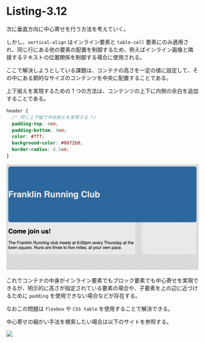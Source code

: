 # Listing-3.12

次に垂直方向に中心寄せを行う方法を考えていく。

しかし、`vertical-align` はインライン要素と `table-cell` 要素にのみ適用され、同じ行にある他の要素の配置を制御するため、例えばインライン画像と隣接するテキストの位置関係を制御する場合に使用される。

ここで解決しようとしている課題は、コンテナの高さを一定の値に設定して、その中にある銅的なサイズのコンテンツを中央に配置することである。

上下揃えを実現するための 1 つの方法は、コンテンツの上下に内側の余白を追加することである。

```css
header {
  /* 同じ上下幅で中央揃えを実現する */
  padding-top: 4em;
  padding-bottom: 4em;
  color: #fff;
  background-color: #0072b0;
  border-radius: 0.5em;
}
```

![](assets/2021-10-23-17-18-34.png)

これでコンテナの中身がインライン要素でもブロック要素でも中心寄せを実現できるが、明示的に高さが指定されている要素の場合や、子要素を上の辺に近づけるために `padding` を使用できない場合などが存在する。

なおこの問題は `flexbox` や `CSS table` を使用することで解決できる。

中心寄せの細かい手法を検索したい場合は以下のサイトを参照する。

![](http://howtocenterincss.com)
